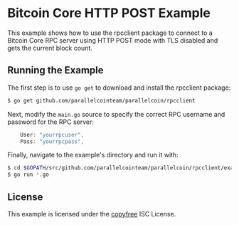 # Bitcoin Core HTTP POST Example

This example shows how to use the rpcclient package to connect to a Bitcoin Core RPC server using HTTP POST mode with TLS disabled and gets the current block count.

## Running the Example

The first step is to use `go get` to download and install the rpcclient package:

```bash
$ go get github.com/parallelcointeam/parallelcoin/rpcclient
```

Next, modify the `main.go` source to specify the correct RPC username and password for the RPC server:

```Go
	User: "yourrpcuser",
	Pass: "yourrpcpass",
```

Finally, navigate to the example's directory and run it with:

```bash
$ cd $GOPATH/src/github.com/parallelcointeam/parallelcoin/rpcclient/examples/bitcoincorehttp
$ go run *.go
```

## License

This example is licensed under the [copyfree](http://copyfree.org) ISC License.

